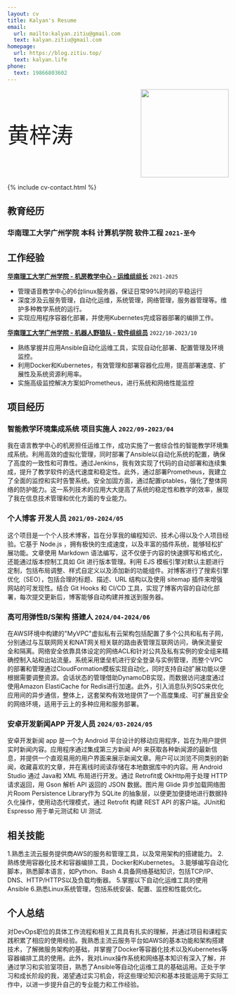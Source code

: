```yaml
---
layout: cv
title: Kalyan's Resume
email:
  url: mailto:kalyan.zitiu@gmail.com
  text: kalyan.zitiu@gmail.com
homepage:
  url: https://blog.zitiu.top/
  text: kalyan.life
phone:
  text: 19866803602
---
```


<div style="display: flex; justify-content: space-between; align-items: center;">
  <span style="font-size: 50px;"> 黄梓涛</span>
  <img src="https://gcore.jsdelivr.net/gh/Kalyan-zitiu/TyporaIMG/img/tou.jpg" style="width: 200px; height: auto;"/>
</div>


<!--
include contact information from the front matter
Supported arguments:
    - homepage: url, text
    - phone
    - email
-->

{% include cv-contact.html %}
## 教育经历

### 华南理工大学广州学院 本科 计算机学院 软件工程 `2021-至今`

## 工作经验

[**华南理工大学广州学院 - 机房教学中心 - 运维组组长**](https://wy.gcu.edu.cn/2023/0523/c768a150266/page.htm) `2021-2025`

+ 管理语音教学中心的6台linux服务器，保证日常99%时间的平稳运行
+ 深度涉及云服务管理，自动化运维，系统管理，网络管理，服务器管理等。维护多种教学系统的运行。
+ 实现应用程序容器化部署，并使用Kubernetes完成容器部署的编排工作。

[**华南理工大学广州学院 - 机器人野狼队 - 软件组组员**](https://gcubot.cn) `2022/10-2023/10`

+  熟练掌握并应用Ansible自动化运维工具，实现自动化部署、配置管理及环境监控。
+ 利用Docker和Kubernetes，有效管理和部署容器化应用，提高部署速度、扩展性及系统资源利用率。
+ 实施高级监控解决方案如Prometheus，进行系统和网络性能监控



## 项目经历
### **智能教学环境集成系统**    项目实施人   `2022/09-2023/04`
  我在语言教学中心的机房担任运维工作，成功实施了一套综合性的智能教学环境集成系统。利用高效的虚拟化管理，同时部署了Ansible以自动化系统的配置，确保了高度的一致性和可靠性。通过Jenkins，我有效实现了代码的自动部署和连续集成，提升了教学软件的迭代速度和稳定性。此外，通过部署Prometheus，我建立了全面的监控和实时告警系统。安全加固方面，通过配置iptables，强化了整体网络的防护能力。这一系列技术的应用大大提高了系统的稳定性和教学的效率，展现了我在信息技术管理和优化方面的专业能力。



### **个人博客**     开发人员   `2021/09-2024/05`
  这个项目是一个个人技术博客，旨在分享我的编程知识、技术心得以及个人项目经验。它基于 Node.js ，拥有极快的生成速度，以及丰富的插件系统，能够轻松扩展功能。文章使用 Markdown 语法编写，这不仅便于内容的快速撰写和格式化，还能通过版本控制工具如 Git 进行版本管理。利用 EJS 模板引擎对默认主题进行定制，包括布局调整、样式自定义以及添加新的功能组件。对博客进行了搜索引擎优化（SEO），包括合理的标题、描述、URL 结构以及使用 sitemap 插件来增强网站的可发现性。结合 Git Hooks 和 CI/CD 工具，实现了博客内容的自动化部署，每次提交更新后，博客能够自动构建并推送到服务器。




### **高可用弹性B/S架构**   搭建人   `2024/04-2024/06`

  在AWS环境中构建的"MyVPC"虚拟私有云架构包括配置了多个公共和私有子网，分别通过与互联网网关和NAT网关相关联的路由表管理互联网访问，确保流量安全和隔离。网络安全依靠具体设定的网络ACL和针对公共及私有实例的安全组来精确控制入站和出站流量。系统采用堡垒机进行安全登录与实例管理，而整个VPC的部署和管理通过CloudFormation模板实现自动化，同时支持自动扩展功能以便根据需要调整资源。会话状态的管理借助DynamoDB实现，而数据访问速度通过使用Amazon ElastiCache for Redis进行加速。此外，引入消息队列SQS来优化应用间的异步通信，整体上，这套架构有效地提供了一个高度集成、可扩展且安全的网络环境，适用于云上的多种应用和服务部署。


  
### **安卓开发新闻APP**       开发人员 `2024/03-2024/05`
  安卓开发新闻 app 是一个为 Android 平台设计的移动应用程序，旨在为用户提供实时新闻内容。应用程序通过集成第三方新闻 API 来获取各种新闻源的最新信息，并提供一个直观易用的用户界面来展示新闻文章。用户可以浏览不同类别的新闻，收藏喜欢的文章，并在离线时阅读存储在本地数据库中的内容。用 Android Studio 通过 Java和 XML 布局进行开发。通过 Retrofit或 OkHttp用于处理 HTTP 请求返回，用 Gson 解析 API 返回的 JSON 数据。图片用 Glide 异步加载网络图片Room Persistence Library作为 SQLite 的抽象层，以便更加便捷地进行数据持久化操作，使用动态代理模式，通过 Retrofit 构建 REST API 的客户端。JUnit和 Espresso 用于单元测试和 UI 测试.



## 相关技能
1.熟悉主流云服务提供商AWS的服务和管理工具，以及常用架构的搭建能力。
2.熟练使用容器化技术和容器编排工具，Docker和Kubernetes。
3.能够编写自动化脚本，熟悉脚本语言，如Python、Bash
4.具备网络基础知识，包括TCP/IP、DNS、HTTP/HTTPS以及负载均衡器。
5.掌握以下自动化运维工具的使用Ansible
6.熟悉Linux系统管理，包括系统安装、配置、监控和性能优化。



## 个人总结
  对DevOps职位的具体工作流程和相关工具具有扎实的理解，并通过项目和课程实践积累了相应的使用经验。我熟悉主流云服务平台如AWS的基本功能和架构搭建技术，了解微服务架构的基础，并掌握了Docker等容器化技术以及Kubernetes等容器编排工具的使用。此外，我对Linux操作系统和网络基本知识有深入了解，并通过学习和实验室项目，熟悉了Ansible等自动化运维工具的基础运用。正处于学习和成长阶段的我，渴望通过实习机会，将这些理论知识和基本技能运用于实际工作中，以进一步提升自己的专业能力和工作经验。


